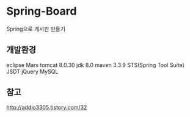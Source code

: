 # Spring-Board
Spring으로 게시판 만들기

## 개발환경

eclipse Mars
tomcat 8.0.30
jdk 8.0
maven 3.3.9
STS(Spring Tool Suite)
JSDT jQuery
MySQL

## 참고

http://addio3305.tistory.com/32
